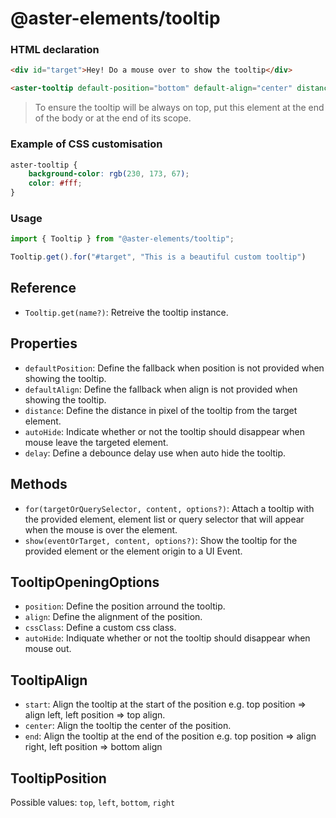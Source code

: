 # @aster-elements/tooltip

### HTML declaration
```html
<div id="target">Hey! Do a mouse over to show the tooltip</div>

<aster-tooltip default-position="bottom" default-align="center" distance="20"></aster-tooltip>
```
> To ensure the tooltip will be always on top, put this element at the end of the body or at the end of its scope.

### Example of CSS customisation
```css
aster-tooltip {
    background-color: rgb(230, 173, 67);
    color: #fff;
}
```

### Usage
```ts
import { Tooltip } from "@aster-elements/tooltip";

Tooltip.get().for("#target", "This is a beautiful custom tooltip")
```

## Reference
- `Tooltip.get(name?)`: Retreive the tooltip instance.

## Properties
- `defaultPosition`: Define the fallback when position is not provided when showing the tooltip.
- `defaultAlign`: Define the fallback when align is not provided when showing the tooltip.
- `distance`: Define the distance in pixel of the tooltip from the target element.
- `autoHide`: Indicate whether or not the tooltip should disappear when mouse leave the targeted element.
- `delay`: Define a debounce delay use when auto hide the tooltip.

## Methods
- `for(targetOrQuerySelector, content, options?)`: Attach a tooltip with the provided element, element list or query selector that will appear when the mouse is over the element.
- `show(eventOrTarget, content, options?)`: Show the tooltip for the provided element or the element origin to a UI Event.

## TooltipOpeningOptions
- `position`: Define the position arround the tooltip.
- `align`: Define the alignment of the position.
- `cssClass`: Define a custom css class.
- `autoHide`: Indiquate whether or not the tooltip should disappear when mouse out.

## TooltipAlign
- `start`: Align the tooltip at the start of the position e.g. top position => align left, left position => top align.
- `center`: Align the tooltip the center of the position.
- `end`: Align the tooltip at the end of the position e.g. top position => align right, left position => bottom align

## TooltipPosition
Possible values: `top`, `left`, `bottom`, `right`
